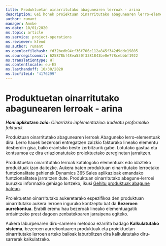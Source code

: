 ```yaml
---
title: Produktuetan oinarritutako abagunearen lerroak - arina
description: Gai honek proiektuan oinarritutako abagunearen lerro-elementuei buruzko informazioa eskaintzen du Project Operations-en.
author: rumant
manager: Annbe
ms.date: 10/01/2020
ms.topic: article
ms.service: project-operations
ms.reviewer: kfend
ms.author: rumant
ms.openlocfilehash: fd32bedb94cf36f706c112a845f342d9dde19805
ms.sourcegitcommit: 625878bf48ea530f3381843be0e778cebbbf1922
ms.translationtype: HT
ms.contentlocale: eu-ES
ms.lasthandoff: 10/30/2020
ms.locfileid: "4176299"
---
```

# <a name="product-based-opportunity-lines---lite"></a>Produktuetan oinarritutako abagunearen lerroak - arina

_**Honi aplikatzen zaio:** Oinarrizko inplementazioa: kudeatu proformako fakturak_

Produktuan oinarritutako abagunearen lerroak Abaguneko lerro-elementuak dira. Lerro hauek bezeroari entregatzen zaizkio fakturako lineako elementu desberdin gisa, balio erantsiko beste zerbitzurik gabe. Lotutako gastua eta kontsumoa ez dira erlazionatutako proiektuetako zereginetan jarraitzen.

Produktuetan oinarritutako lerroak katalogoko elementuak edo idazteko produktuak izan daitezke. Aukera baten produktuan oinarritutako lerroetako funtzionalitate gehienek Dynamics 365 Sales aplikazioak emandako funtzionalitatea jarraitzen dute. Produktuan oinarritutako abagune-lerroei buruzko informazio gehiago lortzeko, ikusi [Gehitu produktuak abagune batean](https://docs.microsoft.com/dynamics365/sales-enterprise/add-products-opportunity).

Proiektuetan oinarritutako aukeretarako espezifikoa den produktuan oinarritutako aukera lerroen inguruko kontzeptu bat da **Bezeroen aurrekontua**. Erabili eremu hau bezeroak lineako elementuagatik ordaintzeko prest dagoen zenbatekoaren jarraipena egiteko.

Aukera laburpenaren diru-sarreren metodoa ezarrita badago **Kalkulatutako sistema**, bezeroen aurrekontuaren produktuak eta proiektuetan oinarritutako lerroen arteko balioak laburbiltzen dira kalkulatutako diru-sarrerak kalkulatzeko.
